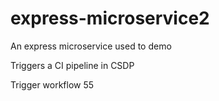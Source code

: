 # express-microservice2
An express microservice used to demo

Triggers a CI pipeline in CSDP

Trigger workflow 55
